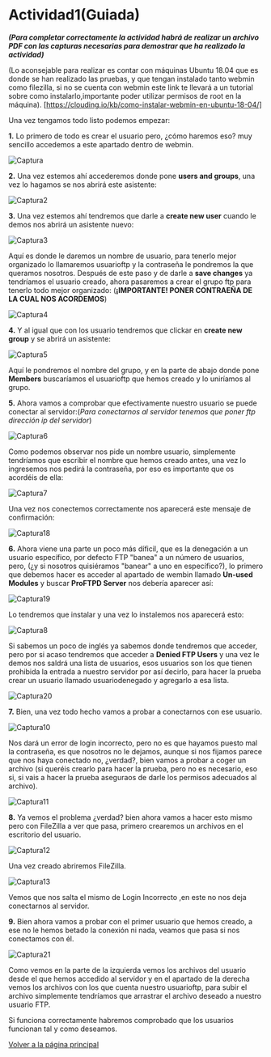 # Actividad1(Guiada)

***(Para completar correctamente la actividad habrá de realizar un archivo PDF con las capturas necesarias para demostrar que ha realizado la actividad)***

(Lo aconsejable para realizar es contar con máquinas Ubuntu 18.04 que es donde se han realizado las pruebas, y que tengan instalado tanto webmin como filezilla, si no se cuenta con webmin este link te llevará a un tutorial sobre como instalarlo,importante poder utilizar permisos de root en la máquina). [https://clouding.io/kb/como-instalar-webmin-en-ubuntu-18-04/]

Una vez tengamos todo listo podemos empezar:

**1.** Lo primero de todo es crear el usuario pero, ¿cómo haremos eso? muy sencillo accedemos a este apartado dentro de webmin.

![Captura](./imagenes/Captura.PNG)

**2.** Una vez estemos ahí accederemos donde pone **users and groups**, una vez lo hagamos se nos abrirá este asistente:

![Captura2](./imagenes/Captura2.PNG)

**3.** Una vez estemos ahí tendremos que darle a **create new user** cuando le demos nos abrirá un asistente nuevo:

![Captura3](./imagenes/Captura3.PNG)

Aquí es donde le daremos un nombre de usuario, para tenerlo mejor organizado lo llamaremos usuarioftp y la contraseña  le pondremos la que queramos nosotros. Después de este paso y de darle a **save changes** ya tendríamos el usuario creado, ahora pasaremos a crear el grupo ftp para tenerlo todo mejor organizado:
(**¡IMPORTANTE! PONER CONTRAEÑA DE LA CUAL NOS ACORDEMOS**)

![Captura4](./imagenes/Captura4.PNG)

**4.** Y al igual que con los usuario tendremos que clickar en **create new group** y se abrirá un asistente:

![Captura5](./imagenes/Captura5.PNG)

Aquí le pondremos el nombre del grupo, y en la parte de abajo donde pone **Members** buscaríamos el usuarioftp que hemos creado y lo uniríamos al grupo. 

**5.** Ahora vamos a comprobar que efectivamente nuestro usuario se puede conectar al servidor:(*Para conectarnos al servidor tenemos que poner ftp dirección ip del servidor*)

![Captura6](./imagenes/Captura6.PNG)

Como podemos observar nos pide un nombre usuario, simplemente tendríamos que escribir el nombre que hemos creado antes, una vez lo ingresemos nos pedirá la contraseña, por eso es importante que os acordéis de ella:

![Captura7](./imagenes/Captura7.PNG)

Una vez nos conectemos correctamente nos aparecerá este mensaje de confirmación:

![Captura18](./imagenes/Captura18.PNG)

**6.** Ahora viene una parte un poco más díficil, que es la denegación a un usuario específico, por defecto FTP "banea" a un número de usuarios, pero, (¿y si nosotros quisiéramos "banear" a uno en específico?), lo primero que debemos hacer es acceder al apartado de wembin llamado **Un-used Modules** y buscar **ProFTPD Server** nos debería aparecer así:

![Captura19](./imagenes/Captura19.PNG)

Lo tendremos que instalar y una vez lo instalemos nos aparecerá esto:

![Captura8](./imagenes/Captura8.PNG)

Si sabemos un poco de inglés ya sabemos donde tendremos que acceder, pero por si acaso tendremos que acceder a **Denied FTP Users** y una vez le demos nos saldrá una lista de usuarios, esos usuarios son los que tienen prohibida la entrada a nuestro servidor por así decirlo, para hacer la prueba crear un usuario llamado usuariodenegado y agregarlo a esa lista.

![Captura20](./imagenes/Captura20.PNG)

**7.** Bien, una vez todo hecho vamos a probar a conectarnos con ese usuario.

![Captura10](./imagenes/Captura10.PNG)

Nos dará un error de login incorrecto, pero no es que hayamos puesto mal la contraseña, es que nosotros no le dejamos, aunque si nos fijamos parece que nos haya conectado no, ¿verdad?, bien vamos a probar a coger un archivo (si queréis crearlo para hacer la prueba, pero no es necesario, eso si, si vais a hacer la prueba aseguraos de darle los permisos adecuados al archivo).

![Captura11](./imagenes/Captura11.PNG)

**8.** Ya vemos el problema ¿verdad? bien ahora vamos a hacer esto mismo pero con FileZilla a ver que pasa, primero crearemos un archivos en el escritorio del usuario.

![Captura12](./imagenes/Captura12.PNG)

Una vez creado abriremos FileZilla.

![Captura13](./imagenes/Captura13.PNG)

Vemos que nos salta el mismo de Login Incorrecto ,en este no nos deja conectarnos al servidor.

**9.** Bien ahora vamos a probar con el primer usuario que hemos creado, a ese no le hemos betado la conexión ni nada, veamos que pasa si nos conectamos con él.

![Captura21](./imagenes/Captura21.PNG)

Como vemos en la parte de la izquierda vemos los archivos del usuario desde el que hemos accedido al servidor y en el apartado de la derecha vemos los archivos con los que cuenta nuestro usuarioftp, para subir el archivo simplemente tendríamos que arrastrar el archivo deseado a nuestro usuario FTP.

Si funciona correctamente habremos comprobado que los usuarios funcionan tal y como deseamos.

[Volver a la página principal](README.md)
